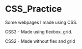# CSS_Practice

Some webpages I made using CSS.

CSS3 - Made using flexbox, grid.

CSS2 - Made without flex and grid
